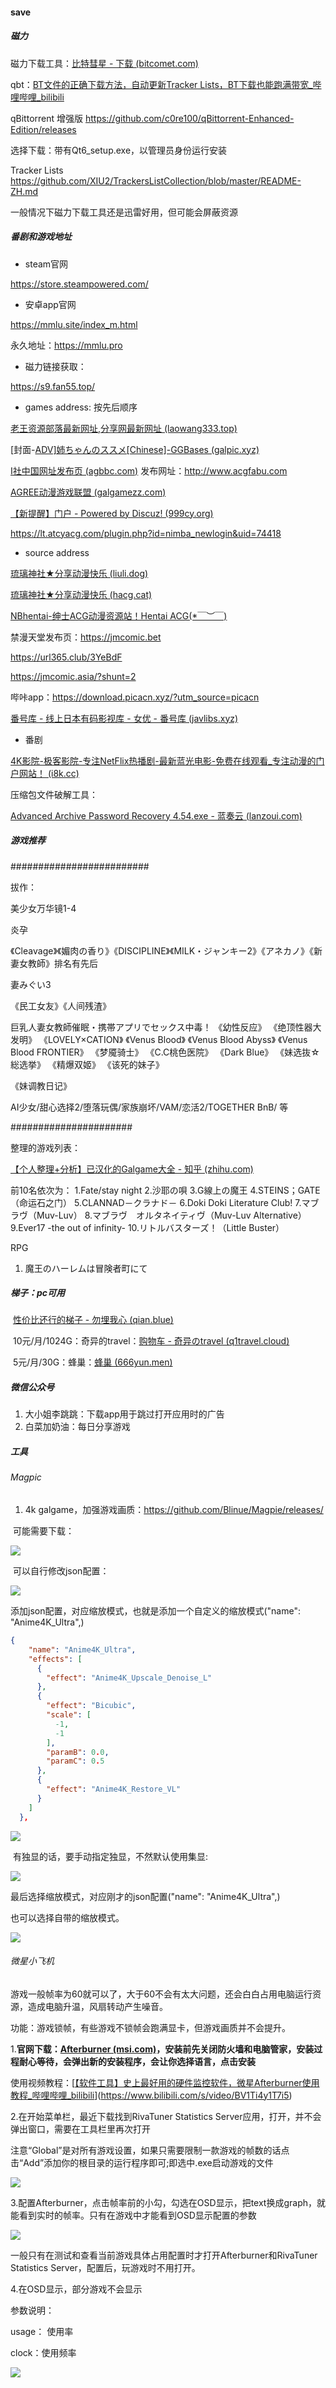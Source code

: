 #### save



##### 磁力

磁力下载工具：[比特彗星 - 下载 (bitcomet.com)](https://www.bitcomet.com/en/downloads)



qbt：[BT文件的正确下载方法，自动更新Tracker Lists，BT下载也能跑满带宽_哔哩哔哩_bilibili](https://www.bilibili.com/video/BV17L4y1M76A?spm_id_from=333.999.0.0&vd_source=051244cd86185f94a3c9d96978fe928b)

qBittorrent 增强版 https://github.com/c0re100/qBittorrent-Enhanced-Edition/releases 

选择下载：带有Qt6_setup.exe，以管理员身份运行安装

Tracker Lists https://github.com/XIU2/TrackersListCollection/blob/master/README-ZH.md 



一般情况下磁力下载工具还是迅雷好用，但可能会屏蔽资源



##### 番剧和游戏地址

* steam官网

https://store.steampowered.com/

* 安卓app官网

https://mmlu.site/index_m.html

永久地址：https://mmlu.pro

* 磁力链接获取：

https://s9.fan55.top/

* games address: 按先后顺序

[老王资源部落最新网址,分享网最新网址 (laowang333.top)](https://www.laowang333.top/)

[封面-[ADV\]姉ちゃんのススメ[Chinese]-GGBases (galpic.xyz)](https://www.galpic.xyz/cover.so?id=104024)

[I社中国网址发布页 (agbbc.com)](https://www.agbbc.com/)   发布网址：http://www.acgfabu.com

[AGREE动漫游戏联盟 (galgamezz.com)](http://www.galgamezz.com/)

[【新提醒】门户 - Powered by Discuz! (999cy.org)](https://999cy.org/portal.php)

https://lt.atcyacg.com/plugin.php?id=nimba_newlogin&uid=74418

* source address

[琉璃神社★分享动漫快乐 (liuli.dog)](https://www.liuli.dog/)

[琉璃神社★分享动漫快乐 (hacg.cat)](https://www.hacg.cat/index.html)

[NBhentai-绅士ACG动漫资源站！Hentai ACG(*￣︶￣)](https://nbhentai.info/)

禁漫天堂发布页：https://jmcomic.bet

https://url365.club/3YeBdF

 https://jmcomic.asia/?shunt=2

哔咔app：https://download.picacn.xyz/?utm_source=picacn

[番号库 - 线上日本有码影视库 - 女优 - 番号库 (javlibs.xyz)](https://www.javlibs.xyz/star.php)

* 番剧

[4K影院-极客影院-专注NetFlix热播剧-最新蓝光电影-免费在线观看_专注动漫的门户网站！ (i8k.cc)](https://i8k.cc/)

压缩包文件破解工具：

[Advanced Archive Password Recovery 4.54.exe - 蓝奏云 (lanzoui.com)](https://wwx.lanzoui.com/icug02f)





##### 游戏推荐

#########################

拔作：

美少女万华镜1-4

炎孕

《Cleavage》《媚肉の香り》《DISCIPLINE》《MILK・ジャンキー2》《アネカノ》《新妻女教師》排名有先后

妻みぐい3

《民工女友》《人间残渣》

巨乳人妻女教師催眠・携帯アプリでセックス中毒！
《幼性反应》
《绝顶性器大发明》
《LOVELY×CATION》
《Venus Blood》
《Venus Blood Abyss》
《Venus Blood FRONTIER》
《梦魇骑士》
《C.C桃色医院》
《Dark Blue》
《妹选抜☆総选挙》
《精爆双姬》
《该死的妹子》

《妹调教日记》

AI少女/甜心选择2/堕落玩偶/家族崩坏/VAM/恋活2/TOGETHER BnB/ 等



######################

整理的游戏列表：

[【个人整理+分析】已汉化的Galgame大全 - 知乎 (zhihu.com)](https://zhuanlan.zhihu.com/p/186288692)



前10名依次为：
1.Fate/stay night
2.沙耶の唄
3.G線上の魔王
4.STEINS；GATE（命运石之门）
5.CLANNAD－クラナド－
6.Doki Doki Literature Club!
7.マブラヴ（Muv-Luv）
8.マブラヴ　オルタネイティヴ（Muv-Luv Alternative）
9.Ever17 -the out of infinity-
10.リトルバスターズ！（Little Buster）



RPG

1. 魔王のハーレムは冒険者町にて





##### 梯子：pc可用

​	[性价比还行的梯子 - 勿埋我心 (qian.blue)](https://www.qian.blue/archives/vpn.html)

​		10元/月/1024G：奇异的travel：[购物车 - 奇异のtravel (q1travel.cloud)](https://www.q1travel.cloud/cart.php)

​		5元/月/30G：蜂巢：[蜂巢 (666yun.men)](https://666yun.men/#/plan)



##### 微信公众号

1. 大小姐李跳跳：下载app用于跳过打开应用时的广告
2. 白菜加奶油：每日分享游戏



##### 工具

###### 	Magpic

1. 4k galgame，加强游戏画质：https://github.com/Blinue/Magpie/releases/

​				可能需要下载：

![](https://chen5-oss.oss-cn-beijing.aliyuncs.com/typora_photo/202206171647358.png)



​		可以自行修改json配置：

![](https://chen5-oss.oss-cn-beijing.aliyuncs.com/typora_photo/202206171648139.jpg)



添加json配置，对应缩放模式，也就是添加一个自定义的缩放模式("name": "Anime4K_Ultra",)

```json
{
    "name": "Anime4K_Ultra",
    "effects": [
      {
        "effect": "Anime4K_Upscale_Denoise_L"
      },
      {
        "effect": "Bicubic",
        "scale": [
          -1,
          -1
        ],
        "paramB": 0.0,
        "paramC": 0.5
      },
      {
        "effect": "Anime4K_Restore_VL"
      }
    ]
  },
```

![](https://chen5-oss.oss-cn-beijing.aliyuncs.com/typora_photo/202206171648039.jpg)



​		有独显的话，要手动指定独显，不然默认使用集显:

![](https://chen5-oss.oss-cn-beijing.aliyuncs.com/typora_photo/202206171648866.jpg)



最后选择缩放模式，对应刚才的json配置("name": "Anime4K_Ultra",)

也可以选择自带的缩放模式。

![](https://chen5-oss.oss-cn-beijing.aliyuncs.com/typora_photo/202206171746819.png)





###### 微星小飞机

游戏一般帧率为60就可以了，大于60不会有太大问题，还会白白占用电脑运行资源，造成电脑升温，风扇转动产生噪音。

功能：游戏锁帧，有些游戏不锁帧会跑满显卡，但游戏画质并不会提升。

1.**官网下载：[Afterburner (msi.com)](https://www.msi.com/Landing/afterburner/graphics-cards)，安装前先关闭防火墙和电脑管家，安装过程耐心等待，会弹出新的安装程序，会让你选择语言，点击安装**

使用视频教程：[[【软件工具】史上最好用的硬件监控软件，微星Afterburner使用教程_哔哩哔哩_bilibili](https://www.bilibili.com/video/BV124411L7L8?vd_source=051244cd86185f94a3c9d96978fe928b)](https://www.bilibili.com/s/video/BV1Ti4y1T7i5)

2.在开始菜单栏，最近下载找到RivaTuner Statistics Server应用，打开，并不会弹出窗口，需要在工具栏里再次打开

注意“Global”是对所有游戏设置，如果只需要限制一款游戏的帧数的话点击“Add”添加你的根目录的运行程序即可;即选中.exe启动游戏的文件

![](https://chen5-oss.oss-cn-beijing.aliyuncs.com/typora_photo/202206181635598.png)

3.配置Afterburner，点击帧率前的小勾，勾选在OSD显示，把text换成graph，就能看到实时的帧率。只有在游戏中才能看到OSD显示配置的参数

![](https://chen5-oss.oss-cn-beijing.aliyuncs.com/typora_photo/202206181835603.png)



一般只有在测试和查看当前游戏具体占用配置时才打开Afterburner和RivaTuner Statistics Server，配置后，玩游戏时不用打开。



4.在OSD显示，部分游戏不会显示

参数说明：

usage： 使用率

clock：使用频率

![](https://chen5-oss.oss-cn-beijing.aliyuncs.com/typora_photo/202206181918041.png)
